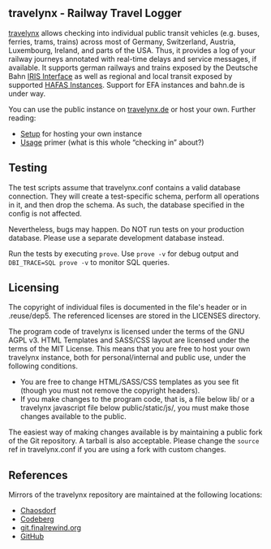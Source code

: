 travelynx - Railway Travel Logger
---

[travelynx](https://finalrewind.org/projects/travelynx/) allows checking into
individual public transit vehicles (e.g. buses, ferries, trams, trains) across
most of Germany, Switzerland, Austria, Luxembourg, Ireland, and parts of the
USA. Thus, it provides a log of your railway journeys annotated with real-time
delays and service messages, if available. It supports german railways and
trains exposed by the Deutsche Bahn [IRIS
Interface](https://finalrewind.org/projects/Travel-Status-DE-IRIS/) as well as
regional and local transit exposed by supported [HAFAS
Instances](https://finalrewind.org/projects/Travel-Status-DE-HAFAS/).  Support
for EFA instances and bahn.de is under way.

You can use the public instance on [travelynx.de](https://travelynx.de) or
host your own. Further reading:

* [Setup](doc/setup.md) for hosting your own instance
* [Usage](doc/usage.md) primer (what is this whole “checking in” about?)

## Testing

The test scripts assume that travelynx.conf contains a valid database
connection. They will create a test-specific schema, perform all operations in
it, and then drop the schema. As such, the database specified in the config is
not affected.

Nevertheless, bugs may happen. Do NOT run tests on your production database.
Please use a separate development database instead.

Run the tests by executing `prove`. Use `prove -v` for debug output and
`DBI_TRACE=SQL prove -v` to monitor SQL queries.

## Licensing

The copyright of individual files is documented in the file's header or in
.reuse/dep5. The referenced licenses are stored in the LICENSES directory.

The program code of travelynx is licensed under the terms of the GNU AGPL v3.
HTML Templates and SASS/CSS layout are licensed under the terms of the MIT
License. This means that you are free to host your own travelynx instance,
both for personal/internal and public use, under the following conditions.

* You are free to change HTML/SASS/CSS templates as you see fit (though you
  must not remove the copyright headers).
* If you make changes to the program code, that is, a file below lib/ or a
  travelynx javascript file below public/static/js/, you must make those
  changes available to the public.

The easiest way of making changes available is by maintaining a public fork of
the Git repository. A tarball is also acceptable. Please change the `source`
ref in travelynx.conf if you are using a fork with custom changes.

## References

Mirrors of the travelynx repository are maintained at the following locations:

* [Chaosdorf](https://chaosdorf.de/git/derf/travelynx)
* [Codeberg](https://codeberg.org/derf/travelynx)
* [git.finalrewind.org](https://git.finalrewind.org/travelynx/)
* [GitHub](https://github.com/derf/travelynx)
